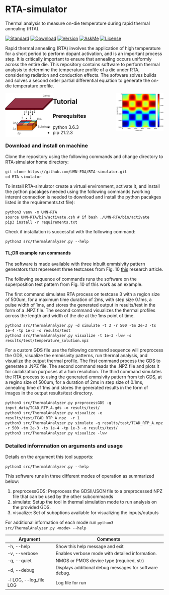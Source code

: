 # RTA-simulator
Thermal analysis to measure on-die temperature during rapid thermal annealing (RTA).

[![Standard](https://img.shields.io/badge/python-3.6-blue)](https://commons.wikimedia.org/wiki/File:Blue_Python_3.6_Shield_Badge.svg)
[![Download](https://img.shields.io/badge/Download-here-red)](https://github.com/UMN-EDA/RTA-simulator/archive/refs/heads/main.zip)
[![Version](https://img.shields.io/badge/version-1.0-green)](https://github.com/UMN-EDA/RTA-simulator)
[![AskMe](https://img.shields.io/badge/ask-me-yellow)](https://github.com/UMN-EDA/RTA-simulator/issues)
[![License](https://img.shields.io/badge/License-BSD%203--Clause-blue.svg)](https://opensource.org/licenses/BSD-3-Clause)

Rapid thermal annealing (RTA) involves the application of high temperature
for a short period to perform dopant activation, and is an important process
step. It is critically important to ensure that annealing occurs uniformly across
the entire die. This repository contains software to perform thermal analysis to determine the temperature profile of a die under RTA, considering radiation and conduction effects. The software solves builds and solves a second order partial differential equation to generate the on-die temperature profile.

<img align = "left" width="30%" src="lamp-and-die.png">
<img align = "right" width="30%" src="example-thermal-profile.png">

## Tutorial

### Prerequisites
+ python 3.6.3
+ pip 21.2.3

### Download and install on machine
Clone the repository using the following commands and change directory to RTA-simulator home directory:

```
git clone https://github.com/UMN-EDA/RTA-simulator.git
cd RTA-simulator
```

To install RTA-simulator create a virtual environment, activate it, and install the python pacakges needed using the following commands (working interent connection is needed to download and install the python pacakges listed in the requirements.txt file):

```
python3 venv -m UMN-RTA
source UMN-RTA/bin/activate.csh # if bash ./UMN-RTA/bin/activate
pip3 install -r requirements.txt
```

Check if installation is successful with the following command:
```
python3 src/ThermalAnalyzer.py --help
```

#### TL;DR example run commands
The software is made available with three inbuilt emmisivity pattern generators that reperesent three testcases from Fig. 10 [this][1] research article. 

The following sequence of commands runs the software on the superposition test pattern from Fig. 10 of this work as an example. 

The first command simulates RTA process on testcase 3 with a region size of 500um, for a maximum time duration of 2ms, with step size 0.1ms, a pulse width of 1ms, and stores the generated output in results/test in the form of a .NPZ file. The second command visualizes the thermal profiles across the length and width of the die at the 1ms point of time.

```
python3 src/ThermalAnalyzer.py -d simulate -t 3 -r 500 -tm 2e-3 -ts 1e-4 -tp 1e-3 -o results/test
python3 src/ThermalAnalyzer.py visualize -t 1e-3 -lvw -s results/test/temperature_solution.npz
```

For a custom GDS file use the following command sequence will preprocess the GDS, visualize the emmisivity patterns, run thermal analysis, and visualize the output thermal profile. The first command process the GDS to generate a .NPZ file. The second command reads the .NPZ file and plots it for ciulalization purposes at a 1um resolution. The third command simulates the RTA process to using the generated emmsivity pattern from teh GDS, at a regino size of 500um, for a duration of 2ms in step size of 0.1ms, annealing time of 1ms and stores the generated results in the form of images in the output results/test directory. 

```
python3 src/ThermalAnalyzer.py preprocessGDS -g input_data/TCAD_RTP_A.gds -o results/test/
python3 src/ThermalAnalyzer.py visualize -e results/test/TCAD_RTP_A.npz  -r 1
python3 src/ThermalAnalyzer.py simulate -g results/test/TCAD_RTP_A.npz -r 500 -tm 2e-3 -ts 1e-4 -tp 1e-3 -o results/test/
python3 src/ThermalAnalyzer.py visualize -lvw
```

### Detailed informnation on arguments and usage
Details on the argument this tool supports:
```
python3 src/ThermalAnalyzer.py --help
```


This software runs in three different modes of operation as summarized below:

1. preprocessGDS:  Preprocess the GDSII/JSON file to a preprocessed NPZ  file that can be used by the other subcommands
2. simulate:    Setup the tool in thermal simulation mode to run analysis on the provided GDS.
3. visualize:  Set of suboptions available for visualizing the inputs/outputs

For additional information of each mode run `python3 src/ThermalAnalyzer.py <mode> --help`


| Argument              	| Comments                                              |
|-----------------------	|-------------------------------------------------------|
| -h, --help            	| Show this help message and exit                       |
| -v, --verbose         	| Enables verbose mode with detailed information.       |
|  -q, --quiet              | NMOS or PMOS device type (required, str)              |
| -d, --debug             	| Displays additional debug messages for software debug.|
| -l LOG, --log_file LOG    |  Log file for run                   	                |



[1]: https://iopscience.iop.org/article/10.1149/1.2911486/meta?casa_token=dj3PKG6YzRcAAAAA:CPAa45eOZ4541aEvu9fS7YeMuHEDhU8Fu8qyedCaq0lutUXtlN12K8qmC_GnxTZ2S2trhaYxPMQ "Physical Modeling of Layout-Dependent Transistor Performance"
